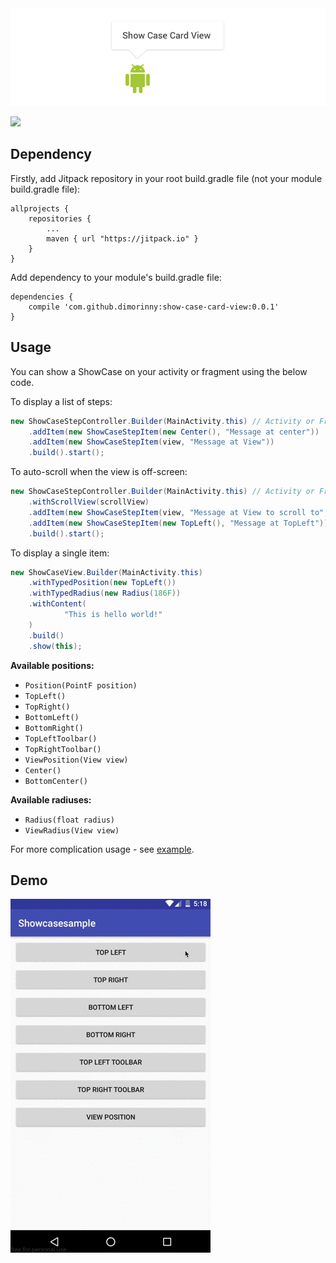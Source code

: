 <div align="center">
	<img src="https://raw.githubusercontent.com/dimorinny/show-case-card-view/master/art/logo.png">
</div>

[![](https://jitpack.io/v/dimorinny/show-case-card-view.svg)](https://jitpack.io/#dimorinny/show-case-card-view)

## Dependency

Firstly, add Jitpack repository in your root build.gradle file (not your module build.gradle file):

```
allprojects {
    repositories {
        ...
        maven { url "https://jitpack.io" }
    }
}
```

Add dependency to your module's build.gradle file:

```
dependencies {
    compile 'com.github.dimorinny:show-case-card-view:0.0.1'
}
```

## Usage

You can show a ShowCase on your activity or fragment using the below code.

To display a list of steps:
```java
new ShowCaseStepController.Builder(MainActivity.this) // Activity or Fragment
    .addItem(new ShowCaseStepItem(new Center(), "Message at center"))
    .addItem(new ShowCaseStepItem(view, "Message at View"))
    .build().start();
```

To auto-scroll when the view is off-screen:

```java
new ShowCaseStepController.Builder(MainActivity.this) // Activity or Fragment
    .withScrollView(scrollView)
    .addItem(new ShowCaseStepItem(view, "Message at View to scroll to", true))
    .addItem(new ShowCaseStepItem(new TopLeft(), "Message at TopLeft"))
    .build().start();
```

To display a single item:

```java
new ShowCaseView.Builder(MainActivity.this)
    .withTypedPosition(new TopLeft())
    .withTypedRadius(new Radius(186F))
    .withContent(
            "This is hello world!"
    )
    .build()
    .show(this);
```

**Available positions:**

* `Position(PointF position)`
* `TopLeft()`
* `TopRight()`
* `BottomLeft()`
* `BottomRight()`
* `TopLeftToolbar()`
* `TopRightToolbar()`
* `ViewPosition(View view)`
* `Center()`
* `BottomCenter()`

**Available radiuses:**

* `Radius(float radius)`
* `ViewRadius(View view)`

For more complication usage - see [example](https://github.com/dimorinny/show-case-card-view/blob/master/app/src/main/java/ru/dimorinny/showcasesample/MainActivity.java).

## Demo

![Demo](https://github.com/dimorinny/show-case-card-view/blob/master/art/demo.gif?raw=true)